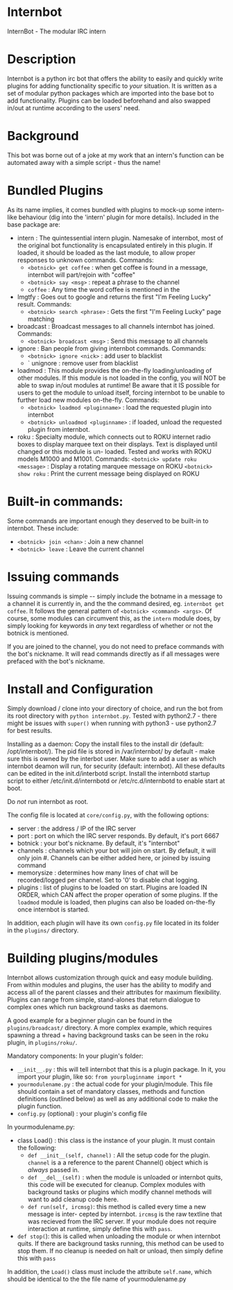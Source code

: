 # Internbot
InternBot - The modular IRC intern


# Description
Internbot is a python irc bot that offers the ability to easily and quickly write plugins
for adding functionality specific to *your* situation. It is written as a set of modular
python packages which are imported into the base bot to add functionality. Plugins can
be loaded beforehand and also swapped in/out at runtime according to the users' need.


# Background
This bot was borne out of a joke at my work that an intern's function can be automated away
with a simple script - thus the name! 


# Bundled Plugins
As its name implies, it comes bundled with plugins to mock-up some intern-like behaviour 
(dig into the 'intern' plugin for more details). Included in the base package are:
- intern : The quintessential intern plugin. Namesake of internbot, most of the original
    bot functionality is encapsulated entirely in this plugin. If loaded, it should be 
    loaded as the last module, to allow proper responses to unknown commands. Commands:
    - `<botnick> get coffee` : when get coffee is found in a message, internbot will 
        part/rejoin with "coffee"
    - `<botnick> say <msg>` : repeat a phrase to the channel
    - `coffee` : Any time the word coffee is mentioned in the 
- lmgtfy : Goes out to google and returns the first "I'm Feeling Lucky" result. Commands:
    - `<botnick> search <phrase>` : Gets the first "I'm Feeling Lucky" page matching <result>
- broadcast : Broadcast messages to all channels internbot has joined. Commands:
    - `<botnick> broadcast <msg>` : Send this message to all channels
- ignore : Ban people from giving internbot commands. Commands:
    - `<botnick> ignore <nick>` : add user to blacklist
    - `<botnick> unignore <nick> : remove user from blacklist 
- loadmod : This module provides the on-the-fly loading/unloading of other modules. 
    If this module is not loaded in the config, you will NOT be able to swap in/out modules
    at runtime! Be aware that it IS possible for users to get the module to unload itself, 
    forcing internbot to be unable to further load new modules on-the-fly. Commands:
    - `<botnick> loadmod <pluginname>` : load the requested plugin into internbot
    - `<botnick> unloadmod <pluginname>` : if loaded, unload the requested plugin from 
        internbot.
- roku : Specialty module, which connects out to ROKU internet radio boxes to display
    marquee text on their displays. Text is displayed until changed or this module is un-
    loaded. Tested and works with ROKU models M1000 and M1001. Commands:
    `<botnick> update roku <message>` : Display a rotating marquee message on ROKU
    `<botnick> show roku` : Print the current message being displayed on ROKU


# Built-in commands:
Some commands are important enough they deserved to be built-in to internbot. These include:

- `<botnick> join <chan>` : Join a new channel
- `<botnick> leave` : Leave the current channel


# Issuing commands
Issuing commands is simple -- simply include the botname in a message to a channel it is
currently in, and the the command desired, eg. `internbot get coffee`. It follows the general
pattern of `<botnick> <command> <args>`. Of course, some modules can circumvent this, 
as the `intern` module does, by simply looking for keywords in *any* text regardless of
whether or not the botnick is mentioned.

If you are joined to the <botnick> channel, you do not need to preface commands with the
bot's nickname. It will read commands directly as if all messages were prefaced with the
bot's nickname.


# Install and Configuration
Simply download / clone into your directory of choice, and run the bot from its root 
directory with `python internbot.py`. Tested with python2.7 - there might be
issues with `super()` when running with python3 - use python2.7 for best results. 

Installing as a daemon: Copy the install files to the install dir 
(default: /opt/internbot/). The pid file is stored in /var/internbot/ by default - make
sure this is owned by the interbot user. Make sure to add a user as which internbot deamon
will run, for security (default: internbot). All these defaults can be edited in the 
init.d/interbotd script. Install the internbotd startup script to either 
/etc/init.d/internbotd or /etc/rc.d/internbotd to enable start at boot. 

Do *not* run internbot as root.

The config file is located at `core/config.py`, with the following options:

- server : the address / IP of the IRC server
- port : port on which the IRC server responds. By default, it's port 6667
- botnick : your bot's nickname. By default, it's "internbot"
- channels : channels which your bot will join on start. By default, it will only join
    #<botnick>. Channels can be either added here, or joined by issuing command 
- memorysize : determines how many lines of chat will be recorded/logged per channel. 
    Set to '0' to disable chat logging.
- plugins : list of plugins to be loaded on start. Plugins are loaded IN ORDER, which CAN 
    affect the proper operation of some plugins. If the `loadmod` module is loaded, then
    plugins can also be loaded on-the-fly once internbot is started.
    
In addition, each plugin will have its own `config.py` file located in its folder in the 
`plugins/` directory.


# Building plugins/modules
Internbot allows customization through quick and easy module building. From within modules 
and plugins, the user has the ability to modify and access all of the parent classes and 
their attributes for maximum flexibility. Plugins can range from simple, stand-alones that
return dialogue to complex ones which run background tasks as daemons.

A good example for a beginner plugin can be found in the `plugins/broadcast/` directory. A
more complex example, which requires spawning a thread + having background tasks can be
seen in the roku plugin, in `plugins/roku/`.

Mandatory components:
In your plugin's folder:
- `__init__.py` : this will tell internbot that this is a plugin package. In it, you
    import your plugin, like so: `from yourpluginname import *`
- `yourmodulename.py` : the actual code for your plugin/module. This file should contain
    a set of mandatory classes, methods and function definitions (outlined below) as
    well as any additional code to make the plugin function.
- `config.py` (optional) : your plugin's config file

In yourmodulename.py:
- class Load() : this class is the instance of your plugin. It must contain the following:
    - `def __init__(self, channel)` : All the setup code for the plugin. `channel` is a 
        a reference to the parent Channel() object which is *always* passed in.
    - `def __del__(self)` : when the module is unloaded or internbot quits, this code will
        be executed for cleanup. Complex modules with background tasks or plugins
        which modify channel methods will want to add cleanup code here.
    - `def run(self, ircmsg)`: this method is called every time a new message is inter-
        cepted by internbot. `ircmsg` is the raw textline that was recieved from the 
        IRC server. If your module does not require interaction at runtime, simply
        define this with `pass`.
 - `def stop(`): this is called when unloading the module or when internbot quits. If 
    there are background tasks running, this method can be used to stop them. If no
    cleanup is needed on halt or unload, then simply define this with `pass`
   
 In addition, the `Load()` class must include the attribute `self.name`, which should be
 identical to the the file name of yourmodulename.py

    
    

